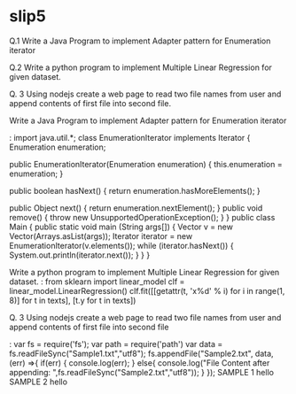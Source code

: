 # slip5


Q.1   Write a Java Program to implement Adapter pattern for Enumeration iterator

Q.2  Write a python program to implement Multiple Linear Regression for given dataset.

Q. 3 Using nodejs create a web page to read two file names from user and append contents
of first file into second file.




Write a Java Program to implement Adapter pattern for Enumeration iterator

:
import java.util.*;
 class EnumerationIterator implements Iterator {
 Enumeration enumeration;

 public EnumerationIterator(Enumeration enumeration) {
 this.enumeration = enumeration;
 }

 public boolean hasNext() {
 return enumeration.hasMoreElements();
 }

 public Object next() {
 return enumeration.nextElement();
 } 
public void remove() {
 throw new UnsupportedOperationException();
 }
}
public class Main {
 public static void main (String args[]) {
 Vector v = new Vector(Arrays.asList(args));
 Iterator iterator = new EnumerationIterator(v.elements());
 while (iterator.hasNext()) {
 System.out.println(iterator.next());
 }
 }
} 


Write a python program to implement Multiple Linear Regression for given dataset.
:
from sklearn import linear_model
clf = linear_model.LinearRegression()
clf.fit([[getattr(t, 'x%d' % i) for i in range(1, 8)] for t in texts],
        [t.y for t in texts])


Q. 3 Using nodejs create a web page to read two file names from user and append contents
of first file into second file

:
var fs = require('fs');
var path = require('path')
var data = fs.readFileSync("Sample1.txt","utf8");
fs.appendFile("Sample2.txt", data,(err) =>{
 if(err) {
 console.log(err);
 }
 else{
 console.log("File Content after appending:
",fs.readFileSync("Sample2.txt","utf8"));
 }
});
SAMPLE 1
hello
SAMPLE 2
hello

